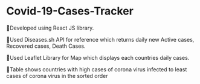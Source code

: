 # Covid-19-Cases-Tracker
📌Developed using React JS library.

📌Used Diseases.sh API for reference which returns daily new Active cases, Recovered cases, Death Cases.

📌Used Leaflet Library for Map which displays each countries daily cases.

📌Table shows countries with high cases of corona virus infected to least cases of corona virus in the sorted order
